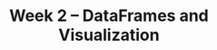 ---
title: Week 2 – DataFrames and Visualization
weekNumber: 2
days:
    - date: 2025-1-13
      events: 
        - name: LEC 4
          type: lecture
          title: DataFrames
          url: http://datahub.ucsd.edu/user-redirect/git-sync?repo=https://github.com/dsc-courses/dsc10-2025-wi&subPath=lectures/lec04/lec04.ipynb
          html: resources/lectures/lec04/lec04.html
          podcast:
          readings:
            - name: BPD 9
              url: https://notes.dsc10.com/02-data_sets/accessing.html
          keywords: read_csv, .get, .assign, .sort_values, .iloc, .loc, .set_index, US states
        - name: DISC 2
          type: disc
          title: Practice Problems
          url:
    - date: 2025-1-15
      events: 
        - name: LEC 5
          type: lecture
          title: Querying and Grouping
          url: http://datahub.ucsd.edu/user-redirect/git-sync?repo=https://github.com/dsc-courses/dsc10-2025-wi&subPath=lectures/lec05/lec05.ipynb
          html: resources/lectures/lec05/lec05.html
          podcast:
          readings:
            - name: BPD 10-11
              url: https://notes.dsc10.com/02-data_sets/querying.html
          keywords: Booleans, querying, .shape, &, |, .take, .groupby, aggregation, .drop
        - name: DISC 3
          type: disc
          title: Practice Problems
          url:
    - date: 2025-1-17
      events: 
        - name: LEC 6
          type: lecture
          title: Data Visualization
          url: http://datahub.ucsd.edu/user-redirect/git-sync?repo=https://github.com/dsc-courses/dsc10-2025-wi&subPath=lectures/lec06/lec06.ipynb
          html: resources/lectures/lec06/lec06.html
          podcast:
          readings:
            - name: CIT 7.0-7.1
              url: https://inferentialthinking.com/chapters/07/Visualization.html
          keywords: numerical vs. categorical, scatter plot, line plot, bar chart, exoplanets
    - date: 2025-1-18
      events:
        - name: LAB 1
          type: lab
          title: Arrays and DataFrames
          url: http://datahub.ucsd.edu/user-redirect/git-sync?repo=https://github.com/dsc-courses/dsc10-2025-wi&subPath=labs/lab01/lab01.ipynb
---